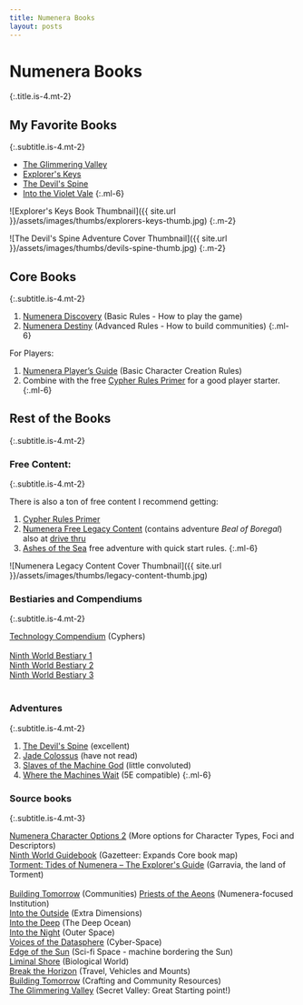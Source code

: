 ```yaml
---
title: Numenera Books
layout: posts
---
```


# Numenera Books
{:.title.is-4.mt-2}

## My Favorite Books
{:.subtitle.is-4.mt-2}
- [The Glimmering Valley][]
- [Explorer's Keys][]
- [The Devil's Spine][]
- [Into the Violet Vale][]
{:.ml-6}

![Explorer's Keys Book Thumbnail]({{ site.url }}/assets/images/thumbs/explorers-keys-thumb.jpg)
{:.m-2}

![The Devil's Spine Adventure Cover Thumbnail]({{ site.url }}/assets/images/thumbs/devils-spine-thumb.jpg)
{:.m-2}

## Core Books 
{:.subtitle.is-4.mt-2}

1. [Numenera Discovery][] (Basic Rules - How to play the game)
2. [Numenera Destiny][] (Advanced Rules - How to build communities)
{:.ml-6}

For Players:
1. [Numenera Player’s Guide][] (Basic Character Creation Rules)
2. Combine with the free [Cypher Rules Primer][] for a good player starter.
{:.ml-6}

## Rest of the Books 
{:.subtitle.is-4.mt-2}

### Free Content:
{:.subtitle.is-4.mt-2}

There is also a ton of free content I recommend getting:
1. [Cypher Rules Primer][]
2. [Numenera Free Legacy Content][] (contains adventure _Beal of Boregal_) also at [drive thru](https://www.drivethrurpg.com/product/253970/Original-Numenera-Corebook-Legacy-Content)
3. [Ashes of the Sea][] free adventure with quick start rules.
{:.ml-6}

![Numenera Legacy Content Cover Thumbnail]({{ site.url }}/assets/images/thumbs/legacy-content-thumb.jpg)

### Bestiaries and Compendiums
{:.subtitle.is-4.mt-2}

[Technology Compendium][] (Cyphers)  
<br>
[Ninth World Bestiary 1][]  
[Ninth World Bestiary 2][]  
[Ninth World Bestiary 3][]  
<br>


### Adventures
{:.subtitle.is-4.mt-2}
1. [The Devil's Spine][] (excellent)
2. [Jade Colossus][] (have not read)
3. [Slaves of the Machine God][] (little convoluted)
4. [Where the Machines Wait][] (5E compatible)
{:.ml-6}

### Source books
{:.subtitle.is-4.mt-3}

[Numenera Character Options 2][] (More options for Character Types, Foci and Descriptors)
<br>
[Ninth World Guidebook][] (Gazetteer: Expands Core book map)  
[Torment: Tides of Numenera – The Explorer's Guide][] (Garravia, the land of Torment)    
<br>
[Building Tomorrow][] (Communities) 
[Priests of the Aeons][] (Numenera-focused Institution)   
[Into the Outside][] (Extra Dimensions)  
[Into the Deep][] (The Deep Ocean)  
[Into the Night][] (Outer Space)  
[Voices of the Datasphere][] (Cyber-Space)  
[Edge of the Sun][] (Sci-fi Space - machine bordering the Sun)  
[Liminal Shore][] (Biological World)  
[Break the Horizon][] (Travel, Vehicles and Mounts)  
[Building Tomorrow][] (Crafting and Community Resources)  
[The Glimmering Valley][] (Secret Valley: Great Starting point!)  
<br>



<!-- Links Below -->
[Numenera Free Legacy Content]: https://www.montecookgames.com/store/product/numenera-discovery-and-destiny/
[Ashes of the Sea]: https://www.drivethrurpg.com/product/247640/Ashes-of-the-Sea-FREE-Numenera-Quickstart-Rules-and-Adventure
[Cypher Rules Primer]: https://www.montecookgames.com/store/product/cypher-system-rules-primer/
[Cypher Cards]: https://www.montecookgames.com/store/product/numenera-cypher-deck/
[Numenera Box]: https://www.montecookgames.com/store/product/numenera-deck-box/
[Explorer's Keys]: https://www.drivethrurpg.com/product/285114/Explorers-Keys
[book of short adventures]: https://www.drivethrurpg.com/product/285114/Explorers-Keys
[Weird Discoveries]: https://www.drivethrurpg.com/product/148098/Weird-Discoveries-Ten-Instant-Adventures-for-Numenera
[Into the Violet Vale]: https://www.drivethrurpg.com/product/133401/Into-the-Violet-Vale
[Numenera Discovery]: https://www.montecookgames.com/store/product/numenera-discovery-and-destiny/
[Numenera Destiny]: https://www.montecookgames.com/store/product/numenera-discovery-and-destiny/
[Numenera Player’s Guide]: https://www.montecookgames.com/store/product/numenera-players-guide-2/
[Player's Guide]: https://www.drivethrurpg.com/product/253972/Numenera-Players-Guide
[The Devil's Spine]: https://www.drivethrurpg.com/product/120025/The-Devils-Spine
[Slaves of the Machine God]: https://www.drivethrurpg.com/product/264882/Slaves-of-the-Machine-God
[Voices of the Datasphere]: https://www.drivethrurpg.com/product/317762/Voices-of-the-Datasphere
[Priests of the Aeons]: https://www.drivethrurpg.com/product/271023/Priests-of-the-Aeons
[Into the Night]: https://www.drivethrurpg.com/product/158526/Into-the-Night
[Into the Deep]: https://www.drivethrurpg.com/product/182872/Into-the-Deep
[Into the Outside]: https://www.drivethrurpg.com/product/204712/Into-the-Outside
[Love and Sex in the Ninth World]: https://www.drivethrurpg.com/product/126065/Love-and-Sex-in-the-Ninth-World
[Ninth World Guidebook]: https://www.drivethrurpg.com/product/144040/Ninth-World-Guidebook
[Jade Colossus]: https://www.drivethrurpg.com/product/218646/Jade-Colossus-Ruins-of-the-Prior-Worlds
[Torment: Tides of Numenera – The Explorer's Guide]: https://www.drivethrurpg.com/product/191118/Torment-Tides-of-NumeneraThe-Explorers-Guide  
[Ninth World Bestiary 1]: https://www.drivethrurpg.com/product/124816/The-Ninth-World-Bestiary
[Ninth World Bestiary 2]: https://www.drivethrurpg.com/product/211086/Ninth-World-Bestiary-2
[Ninth World Bestiary 3]: https://www.drivethrurpg.com/product/276069/Ninth-World-Bestiary-3
[Liminal Shore]: https://www.drivethrurpg.com/product/330550/Liminal-Shore
[Technology Compendium]: https://www.drivethrurpg.com/product/133608/Technology-Compendium-Sir-Arthours-Guide-to-the-Numenera?term=numenera+technol
[Edge of the Sun]: https://www.drivethrurpg.com/product/346507/Edge-of-the-Sun
[Building Tomorrow]: https://www.drivethrurpg.com/product/256159/Building-Tomorrow
[Numenera Character Options 2]: https://www.drivethrurpg.com/product/194640/Numenera-Character-Options-2
[Numenera Player's Guide]: https://www.drivethrurpg.com/product/253972/Numenera-Players-Guide
[Priests of the Aeons]: https://www.drivethrurpg.com/en/product/271023/priests-of-the-aeons
[Break the Horizon]: https://www.drivethrurpg.com/en/product/389610/break-the-horizon
[Building Tomorrow]: https://www.drivethrurpg.com/en/product/256159/building-tomorrow
[The Glimmering Valley]: https://www.drivethrurpg.com/en/product/461273/the-glimmering-valley
[Where the Machines Wait]: https://www.drivethrurpg.com/en/product/358148/where-the-machines-wait